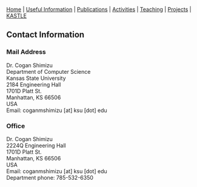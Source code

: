 [Home](index.md) | [Useful Information](links.md) | [Publications](publications.md) | [Activities](activities.md) | [Teaching](teaching.md) | [Projects](funding.md) | [KASTLE](https://cogan-shimizu.github.io/kastle)

## Contact Information

### Mail Address
Dr. Cogan Shimizu\
Department of Computer Science\
Kansas State University\
2184 Engineering Hall\
1701D Platt St.\
Manhattan, KS 66506\
USA\
Email: coganmshimizu [at] ksu [dot] edu

### Office
Dr. Cogan Shimizu\
2224Q Engineering Hall\
1701D Platt St.\
Manhattan, KS 66506\
USA\
Email: coganmshimizu [at] ksu [dot] edu\
Department phone: 785-532-6350